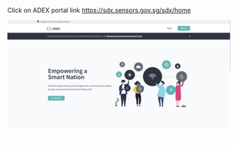 Click on ADEX portal link https://sdx.sensors.gov.sg/sdx/home

![Image is not available](/assets/Fig2.png)


